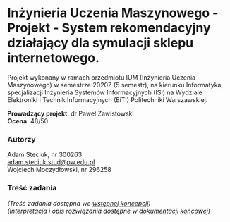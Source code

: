 # Inżynieria Uczenia Maszynowego - Projekt - System rekomendacyjny działający dla symulacji sklepu internetowego.
Projekt wykonany w ramach przedmiotu IUM (Inżynieria Uczenia Maszynowego) w semestrze 2020Z (5 semestr), na kierunku Informatyka, specjalizacji Inżynieria Systemów Informacyjnych (ISI) na Wydziale Elektroniki i Technik Informacyjnych (EiTI) Politechniki Warszawskiej.

**Prowadzący projekt**: dr Paweł Zawistowski  
**Ocena**: 48/50

### Autorzy
Adam Steciuk, nr 300263  
adam.steciuk.stud@pw.edu.pl  
Wojciech Moczydłowski, nr 296258

### Treść zadania
_(Treść zadania dostępna we [wstępnej koncepcji](https://github.com/steciuk/IUM/blob/a21efd2a02b49b021ff982c3e7c57f47a7924c65/IUM%20koncepcja.pdf))_  
_(Interpretacja i opis rozwiązania dostępne w [dokumentacji końcowej](https://github.com/steciuk/IUM/blob/a21efd2a02b49b021ff982c3e7c57f47a7924c65/IUM%20dokumentajca.pdf))_ 

